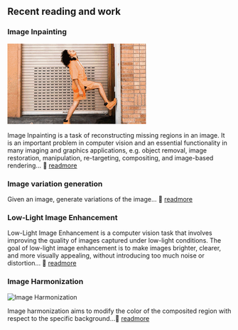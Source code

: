 ## Recent reading and work

### Image Inpainting

![inpainting example image](https://raw.githubusercontent.com/senya-ashukha/senya-ashukha.github.io/master/projects/lama_21/ezgif-4-0db51df695a8.gif)

Image Inpainting is a task of reconstructing missing regions in an image. It is an important problem in computer vision and an essential functionality in many imaging and graphics applications, e.g. object removal, image restoration, manipulation, re-targeting, compositing, and image-based rendering... :book: [readmore](./articles/Image-inpainting-related-work-contiguous-update.md)

### Image variation generation

Given an image, generate variations of the image... :book: [readmore](./articles/image-variation-generation.md)

### Low-Light Image Enhancement

Low-Light Image Enhancement is a computer vision task that involves improving the quality of images captured under low-light conditions. The goal of low-light image enhancement is to make images brighter, clearer, and more visually appealing, without introducing too much noise or distortion... :book: [readmore](./articles/low-light-image-enhancement.md)

### Image Harmonization

![Image Harmonization](https://raw.githubusercontent.com/bcmi/Image-Harmonization-Dataset-iHarmony4/master/examples/results_gif.gif)

Image harmonization aims to modify the color of the composited region with respect to the specific background...:book: [readmore](./articles/image-harmonization-survey.md)
